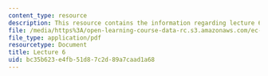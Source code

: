 ```yaml
---
content_type: resource
description: This resource contains the information regarding lecture 6.
file: /media/https%3A/open-learning-course-data-rc.s3.amazonaws.com/ec-710-d-lab-medical-technologies-for-the-developing-world-spring-2010/bc35b623e4fb51d87c2d89a7caad1a68_MITEC_710S10_lecture6.pdf
file_type: application/pdf
resourcetype: Document
title: Lecture 6
uid: bc35b623-e4fb-51d8-7c2d-89a7caad1a68
---
```

